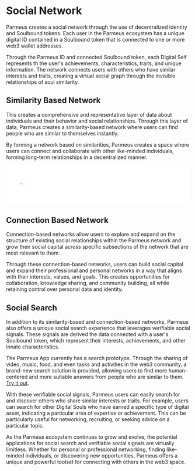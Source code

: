 # Social Network

Parmeus creates a social network through the use of decentralized identity and Soulbound tokens. Each user in the Parmeus ecosystem has a unique digital ID contained in a Soulbound token that is connected to one or more web3 wallet addresses.

Through the Parmeus ID and connected Soulbound token, each Digital Self represents th the user's achievements, characteristics, traits, and unique information. The network connects users with others who have similar interests and traits, creating a virtual social graph through the invisible relationships of soul similarity. 

## Similarity Based Network
This creates a comprehensive and representative layer of data about individuals and their behavior and social relationships. Through this layer of data, Parmeus creates a similarity-based network where users can find people who are similar to themselves instantly.

By forming a network based on similarities, Parmeus creates a space where users can connect and collaborate with other like-minded individuals, forming long-term relationships in a decentralized manner.

![Search Flow](imgs/sn-search-flow.gif)

## Connection Based Network

Connection-based networks allow users to explore and expand on the structure of existing social relationships within the Parmeus network and grow their social capital across specific subsections of the network that are most relevant to them.

Through these connection-based networks, users can build social capital and expand their professional and personal networks in a way that aligns with their interests, values, and goals. This creates opportunities for collaboration, knowledge sharing, and community building, all while retaining control over personal data and identity.

## Social Search

In addition to its similarity-based and connection-based networks, Parmeus also offers a unique social search experience that leverages verifiable social signals. These signals are derived the data connected with a user's Soulbound token, which represent their interests, achievements, and other innate characteristics.

The Parmeus App currently has a search prototype. Through the sharing of video, music, food, and even tasks and activities in the web3 community, a brand-new search solution is provided, allowing users to find more human-centered and more suitable answers from people who are similar to them. [Try it out](https://demo.parmeus.com/lifeSearch?category=web3_task).

With these verifiable social signals, Parmeus users can easily search for and discover others who share similar interests or traits. For example, users can search for other Digital Souls who have earned a specific type of digital asset, indicating a particular area of expertise or achievement. This can be particularly useful for networking, recruiting, or seeking advice on a particular topic.

As the Parmeus ecosystem continues to grow and evolve, the potential applications for social search and verifiable social signals are virtually limitless. Whether for personal or professional networking, finding like-minded individuals, or discovering new opportunities, Parmeus offers a unique and powerful toolset for connecting with others in the web3 space.
